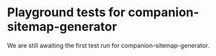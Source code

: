 # Playground tests for companion-sitemap-generator
We are still awaiting the first test run for companion-sitemap-generator.

